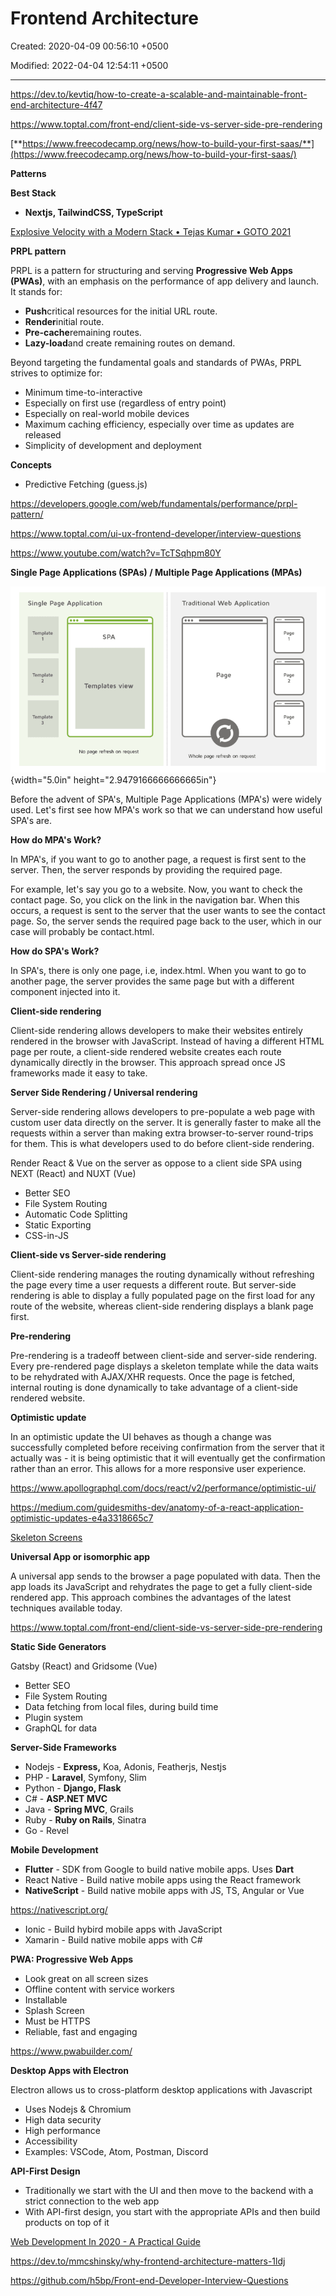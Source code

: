 # Frontend Architecture

Created: 2020-04-09 00:56:10 +0500

Modified: 2022-04-04 12:54:11 +0500

---

<https://dev.to/kevtiq/how-to-create-a-scalable-and-maintainable-front-end-architecture-4f47>

<https://www.toptal.com/front-end/client-side-vs-server-side-pre-rendering>

[**https://www.freecodecamp.org/news/how-to-build-your-first-saas/**](https://www.freecodecamp.org/news/how-to-build-your-first-saas/)



**Patterns**

**Best Stack**
-   **Nextjs, TailwindCSS, TypeScript**



[Explosive Velocity with a Modern Stack • Tejas Kumar • GOTO 2021](https://www.youtube.com/watch?v=KTkyQ3z7M8w&ab_channel=GOTOConferences)



**PRPL pattern**

PRPL is a pattern for structuring and serving **Progressive Web Apps (PWAs)**, with an emphasis on the performance of app delivery and launch. It stands for:
-   **Push**critical resources for the initial URL route.
-   **Render**initial route.
-   **Pre-cache**remaining routes.
-   **Lazy-load**and create remaining routes on demand.



Beyond targeting the fundamental goals and standards of PWAs, PRPL strives to optimize for:
-   Minimum time-to-interactive
-   Especially on first use (regardless of entry point)
-   Especially on real-world mobile devices
-   Maximum caching efficiency, especially over time as updates are released
-   Simplicity of development and deployment



**Concepts**
-   Predictive Fetching (guess.js)



<https://developers.google.com/web/fundamentals/performance/prpl-pattern/>

<https://www.toptal.com/ui-ux-frontend-developer/interview-questions>

<https://www.youtube.com/watch?v=TcTSqhpm80Y>



**Single Page Applications (SPAs) / Multiple Page Applications (MPAs)**

![Single Page Application Template Template SPA Templates view Template NO page refresh on request Traditional Web Application Page Whole page refresh on request Page Page ](media/Frontend-Architecture-image1.png){width="5.0in" height="2.9479166666666665in"}

Before the advent of SPA's, Multiple Page Applications (MPA's) were widely used. Let's first see how MPA's work so that we can understand how useful SPA's are.



**How do MPA's Work?**

In MPA's, if you want to go to another page, a request is first sent to the server. Then, the server responds by providing the required page.



For example, let's say you go to a website. Now, you want to check the contact page. So, you click on the link in the navigation bar. When this occurs, a request is sent to the server that the user wants to see the contact page. So, the server sends the required page back to the user, which in our case will probably be contact.html.



**How do SPA's Work?**

In SPA's, there is only one page, i.e, index.html. When you want to go to another page, the server provides the same page but with a different component injected into it.



**Client-side rendering**

Client-side rendering allows developers to make their websites entirely rendered in the browser with JavaScript. Instead of having a different HTML page per route, a client-side rendered website creates each route dynamically directly in the browser. This approach spread once JS frameworks made it easy to take.



**Server Side Rendering / Universal rendering**

Server-side rendering allows developers to pre-populate a web page with custom user data directly on the server. It is generally faster to make all the requests within a server than making extra browser-to-server round-trips for them. This is what developers used to do before client-side rendering.



Render React & Vue on the server as oppose to a client side SPA using NEXT (React) and NUXT (Vue)
-   Better SEO
-   File System Routing
-   Automatic Code Splitting
-   Static Exporting
-   CSS-in-JS



**Client-side vs Server-side rendering**

Client-side rendering manages the routing dynamically without refreshing the page every time a user requests a different route. But server-side rendering is able to display a fully populated page on the first load for any route of the website, whereas client-side rendering displays a blank page first.



**Pre-rendering**

Pre-rendering is a tradeoff between client-side and server-side rendering. Every pre-rendered page displays a skeleton template while the data waits to be rehydrated with AJAX/XHR requests. Once the page is fetched, internal routing is done dynamically to take advantage of a client-side rendered website.



**Optimistic update**

In an optimistic update the UI behaves as though a change was successfully completed before receiving confirmation from the server that it actually was - it is being optimistic that it will eventually get the confirmation rather than an error. This allows for a more responsive user experience.

<https://www.apollographql.com/docs/react/v2/performance/optimistic-ui/>

<https://medium.com/guidesmiths-dev/anatomy-of-a-react-application-optimistic-updates-e4a3318665c7>



[Skeleton Screens](http://www.lukew.com/ff/entry.asp?1797)



**Universal App or isomorphic app**

A universal app sends to the browser a page populated with data. Then the app loads its JavaScript and rehydrates the page to get a fully client-side rendered app. This approach combines the advantages of the latest techniques available today.



<https://www.toptal.com/front-end/client-side-vs-server-side-pre-rendering>



**Static Side Generators**

Gatsby (React) and Gridsome (Vue)
-   Better SEO
-   File System Routing
-   Data fetching from local files, during build time
-   Plugin system
-   GraphQL for data



**Server-Side Frameworks**
-   Nodejs - **Express,** Koa, Adonis, Featherjs, Nestjs
-   PHP - **Laravel**, Symfony, Slim
-   Python - **Django, Flask**
-   C# - **ASP.NET MVC**
-   Java - **Spring MVC**, Grails
-   Ruby - **Ruby on Rails**, Sinatra
-   Go - Revel



**Mobile Development**
-   **Flutter** - SDK from Google to build native mobile apps. Uses **Dart**
-   React Native - Build native mobile apps using the React framework
-   **NativeScript** - Build native mobile apps with JS, TS, Angular or Vue

<https://nativescript.org/>
-   Ionic - Build hybird mobile apps with JavaScript
-   Xamarin - Build native mobile apps with C#



**PWA: Progressive Web Apps**
-   Look great on all screen sizes
-   Offline content with service workers
-   Installable
-   Splash Screen
-   Must be HTTPS
-   Reliable, fast and engaging



<https://www.pwabuilder.com/>



**Desktop Apps with Electron**

Electron allows us to cross-platform desktop applications with Javascript
-   Uses Nodejs & Chromium
-   High data security
-   High performance
-   Accessibility
-   Examples: VSCode, Atom, Postman, Discord



**API-First Design**
-   Traditionally we start with the UI and then move to the backend with a strict connection to the web app
-   With API-first design, you start with the appropriate APIs and then build products on top of it



[Web Development In 2020 - A Practical Guide](https://www.youtube.com/watch?v=0pThnRneDjw)

<https://dev.to/mmcshinsky/why-frontend-architecture-matters-1ldj>

<https://github.com/h5bp/Front-end-Developer-Interview-Questions>

